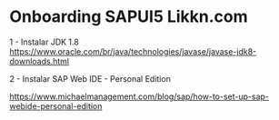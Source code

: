 # Onboarding SAPUI5 Likkn.com

1 - Instalar JDK 1.8<br/>
  https://www.oracle.com/br/java/technologies/javase/javase-jdk8-downloads.html<br/>
  
2 - Instalar SAP Web IDE - Personal Edition<br/>

  https://www.michaelmanagement.com/blog/sap/how-to-set-up-sap-webide-personal-edition
